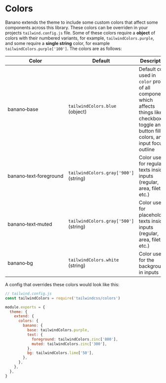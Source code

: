 # Colors

Banano extends the theme to include some custom colors that affect some components across this library. These colors can be overriden in your projects `tailwind.config.js` file. Some of these colors require a **object** of colors with their numbered variants, for example, `tailwindColors.purple`, and some require a **single string** color, for example `tailwindColors.purple['100']`.
The colors are as follows:

| Color | Default | Description |
| --- | --- | --- |
| banano&#x2011;base | `tailwindColors.blue`<br />(object) | Default color used in `color` props of all components, which affects things like checkbox, toggle and button fill colors, and input focus outline |
| banano&#x2011;text&#x2011;foreground | `tailwindColors.gray['900']`<br />(string) | Color used for regular texts inside inputs (regular, area, filet, etc.) |
| banano&#x2011;text&#x2011;muted | `tailwindColors.gray['500']`<br />(string) | Color used for placeholder texts inside inputs (regular, area, filet, etc.) |
| banano&#x2011;bg | `tailwindColors.white`<br />(string) | Color used for the background in inputs |

A config that overrides these colors would look like this:

```js
// tailwind.config.js
const tailwindColors = require('tailwindcss/colors')

module.exports = {
  theme: {
    extend: {
      colors: {
        banano: {
          base: tailwindColors.purple,
          text: {
            foreground: tailwindColors.zinc['800'],
            muted: tailwindColors.zinc['300'],
          },
          bg: tailwindColors.lime['50'],
        },
      },
    },
  },
}
```
